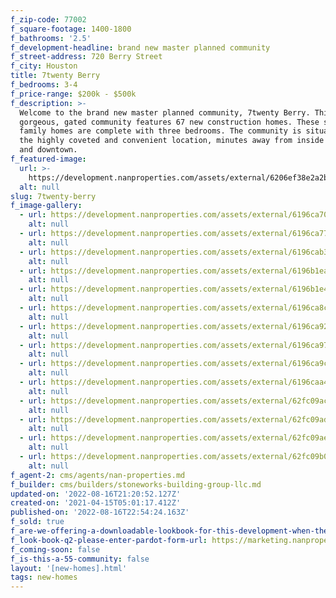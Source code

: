 ```yaml
---
f_zip-code: 77002
f_square-footage: 1400-1800
f_bathrooms: '2.5'
f_development-headline: brand new master planned community
f_street-address: 720 Berry Street
f_city: Houston
title: 7twenty Berry
f_bedrooms: 3-4
f_price-range: $200k - $500k
f_description: >-
  Welcome to the brand new master planned community, 7twenty Berry. This
  gorgeous, gated community features 67 new construction homes. These single
  family homes are complete with three bedrooms. The community is situated in
  the highly coveted and convenient location, minutes away from inside the loop
  and downtown.
f_featured-image:
  url: >-
    https://development.nanproperties.com/assets/external/6206ef38e2a2bbe54af5e725_36196c481df989f3b629add41_main20image20copy.jpg
  alt: null
slug: 7twenty-berry
f_image-gallery:
  - url: https://development.nanproperties.com/assets/external/6196ca70e9950336e1cc41f8_1.jpg
    alt: null
  - url: https://development.nanproperties.com/assets/external/6196ca77a092bc7267e536fa_2.jpg
    alt: null
  - url: https://development.nanproperties.com/assets/external/6196cab3d67496851910c931_11.jpg
    alt: null
  - url: https://development.nanproperties.com/assets/external/6196b1eacc0f1374a1a1169f_rmm_3898-hdr.jpg
    alt: null
  - url: https://development.nanproperties.com/assets/external/6196b1e4719ab4b949befa6b_rmm_3934-hdr.jpg
    alt: null
  - url: https://development.nanproperties.com/assets/external/6196ca8cab9d5794e59b71f6_6.jpg
    alt: null
  - url: https://development.nanproperties.com/assets/external/6196ca924fe27444f852853b_7.jpg
    alt: null
  - url: https://development.nanproperties.com/assets/external/6196ca972c836e49dc75b6bd_8.jpg
    alt: null
  - url: https://development.nanproperties.com/assets/external/6196ca9ccee64359c1f74691_10.jpg
    alt: null
  - url: https://development.nanproperties.com/assets/external/6196caa4aa49b706fc8b6e90_9.jpg
    alt: null
  - url: https://development.nanproperties.com/assets/external/62fc09aca45dba08828f4ff2_dji_0156.jpg
    alt: null
  - url: https://development.nanproperties.com/assets/external/62fc09ada45dba56238f500d_dji_0157.jpg
    alt: null
  - url: https://development.nanproperties.com/assets/external/62fc09aecaa606f19c548037_dji_0168.jpg
    alt: null
  - url: https://development.nanproperties.com/assets/external/62fc09b0c5f8670ac17abba5_dji_0171.jpg
    alt: null
f_agent-2: cms/agents/nan-properties.md
f_builder: cms/builders/stoneworks-building-group-llc.md
updated-on: '2022-08-16T21:20:52.127Z'
created-on: '2021-04-15T05:01:17.412Z'
published-on: '2022-08-16T22:54:24.163Z'
f_sold: true
f_are-we-offering-a-downloadable-lookbook-for-this-development-when-they-submit-their-contact-info: false
f_look-book-q2-please-enter-pardot-form-url: https://marketing.nanproperties.com/l/852693/2021-04-20/ljbwj
f_coming-soon: false
f_is-this-a-55-community: false
layout: '[new-homes].html'
tags: new-homes
---
```



